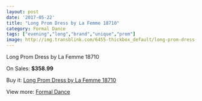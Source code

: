 ```yaml
---
layout: post
date: '2017-05-22'
title: "Long Prom Dress by La Femme 18710"
category: Formal Dance
tags: ["evening","long","brand","unique","prom"]
image: http://img.transblink.com/6455-thickbox_default/long-prom-dress-by-la-femme-18710.jpg
---
```

Long Prom Dress by La Femme 18710

On Sales: **$358.99**
<a href="https://www.transblink.com/en/formal-dance/2084-long-prom-dress-by-la-femme-18710.html"><amp-img layout="responsive" width="600" height="600" src="//img.transblink.com/6455-thickbox_default/long-prom-dress-by-la-femme-18710.jpg" alt="Long Prom Dress by La Femme 18710 0" /></a>
<a href="https://www.transblink.com/en/formal-dance/2084-long-prom-dress-by-la-femme-18710.html"><amp-img layout="responsive" width="600" height="600" src="//img.transblink.com/6458-thickbox_default/long-prom-dress-by-la-femme-18710.jpg" alt="Long Prom Dress by La Femme 18710 1" /></a>
<a href="https://www.transblink.com/en/formal-dance/2084-long-prom-dress-by-la-femme-18710.html"><amp-img layout="responsive" width="600" height="600" src="//img.transblink.com/6457-thickbox_default/long-prom-dress-by-la-femme-18710.jpg" alt="Long Prom Dress by La Femme 18710 2" /></a>
<a href="https://www.transblink.com/en/formal-dance/2084-long-prom-dress-by-la-femme-18710.html"><amp-img layout="responsive" width="600" height="600" src="//img.transblink.com/6456-thickbox_default/long-prom-dress-by-la-femme-18710.jpg" alt="Long Prom Dress by La Femme 18710 3" /></a>

Buy it: [Long Prom Dress by La Femme 18710](https://www.transblink.com/en/formal-dance/2084-long-prom-dress-by-la-femme-18710.html "Long Prom Dress by La Femme 18710")

View more: [Formal Dance](https://www.transblink.com/en/6-formal-dance "Formal Dance")